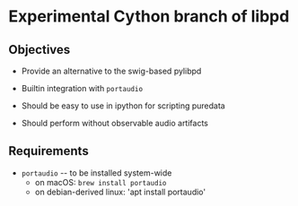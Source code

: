 # Experimental Cython branch of libpd

## Objectives

- Provide an alternative to the swig-based pylibpd

- Builtin integration with `portaudio`

- Should be easy to use in ipython for scripting puredata

- Should perform without observable audio artifacts



## Requirements

- `portaudio` -- to be installed system-wide
  - on macOS: `brew install portaudio`
  - on debian-derived linux: 'apt install portaudio'


